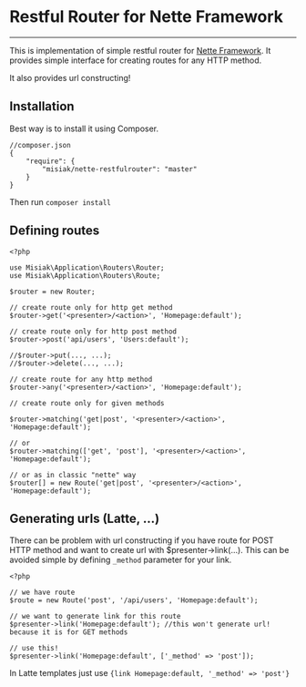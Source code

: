 Restful Router for Nette Framework
==================================

---

This is implementation of simple restful router for [Nette Framework](http://nette.org). It provides simple interface for creating routes for any HTTP method.

It also provides url constructing!

Installation
------------

Best way is to install it using Composer.

    //composer.json
    {
        "require": {
            "misiak/nette-restfulrouter": "master"
        }
    }

Then run `composer install`


Defining routes
---------------


    <?php

    use Misiak\Application\Routers\Router;
    use Misiak\Application\Routers\Route;

    $router = new Router;

    // create route only for http get method
    $router->get('<presenter>/<action>', 'Homepage:default');

    // create route only for http post method
    $router->post('api/users', 'Users:default');

    //$router->put(..., ...);
    //$router->delete(..., ...);

    // create route for any http method
    $router->any('<presenter>/<action>', 'Homepage:default');

    // create route only for given methods

    $router->matching('get|post', '<presenter>/<action>', 'Homepage:default');

    // or
    $router->matching(['get', 'post'], '<presenter>/<action>', 'Homepage:default');

    // or as in classic "nette" way
    $router[] = new Route('get|post', '<presenter>/<action>', 'Homepage:default');


Generating urls (Latte, ...)
----------------------------

There can be problem with url constructing if you have route for POST HTTP method and want to create url with $presenter->link(...).
This can be avoided simple by defining `_method` parameter for your link.


    <?php

    // we have route
    $route = new Route('post', '/api/users', 'Homepage:default');

    // we want to generate link for this route
    $presenter->link('Homepage:default'); //this won't generate url! because it is for GET methods

    // use this!
    $presenter->link('Homepage:default', ['_method' => 'post']);

In Latte templates just use `{link Homepage:default, '_method' => 'post'}`
